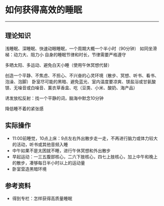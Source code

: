 # 如何获得高效的睡眠
***
## 理论知识
浅睡眠、深睡眠、快速动眼睡眠，一个周期大概一个半小时（90分钟）
如同坐滑梯：动力大、阻力小
自身的睡眠节律和时长，节律需要严格遵守

多晒太阳、多运动、避免白天小睡（使用午休冥想代替）

创造一个平静、不焦虑、不担心、不兴奋的心灵环境（散步、冥想、听书、看书、泡澡、泡脚）
卧室尽可能的黑暗、避免蓝光、室内温度要凉爽、镁盐浴或甘氨酸镁、无噪音或白噪音、薰衣草香盒、吃（豆类、小米、酸奶、海产品）

诱发放松反射：找一个平静的词，脑海中默念10分钟

降低睡不着的紧张感

## 实际操作
- 11:00前睡觉，10点上床：9点左右外出散步走一走，不再进行脑力或体力较大的活动，听书或其他音频入睡
- 中午如果不是太困就不睡，进行午休冥想和外出散步
- 早起运动：一三五腹部核心，二六下肢核心，四七上肢核心，加上中午和晚上的散步，凑够每日半小时以上的运动量
- 卧室营造黑暗环境

## 参考资料
- 得到专栏：怎样获得高质量睡眠